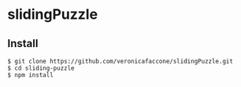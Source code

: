 # slidingPuzzle

## Install

    $ git clone https://github.com/veronicafaccone/slidingPuzzle.git
    $ cd sliding-puzzle
    $ npm install
